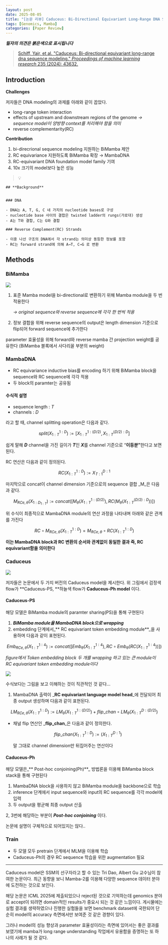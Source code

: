 ```yaml
---
layout: post
date: 2025-08-05
title: "[논문 리뷰] Caduceus: Bi-Directional Equivariant Long-Range DNA Sequence Modeling"
tags: [Genomics, Mamba]
categories: [Paper Review]
---
```


<span class="notion-red">_**필자의 의견은 붉은색으로 표시됩니다**_</span>


> [Schiff, Yair, et al. "Caduceus: Bi-directional equivariant long-range dna sequence modeling." ](https://pmc.ncbi.nlm.nih.gov/articles/PMC12189541/)[_Proceedings of machine learning research_](https://pmc.ncbi.nlm.nih.gov/articles/PMC12189541/)[ 235 (2024): 43632.](https://pmc.ncbi.nlm.nih.gov/articles/PMC12189541/)



## Introduction


**Challenges**


저자들은 DNA modeling의 과제를 아래와 같이 꼽았다.

- long-range token interaction
- effects of upstream and downstream regions of the genome 
_→ sequence model이 양방향 context를 처리해야 함을 의미_
- reverse complementarity(RC)

**Contribution**

1. bi-direcrional sequence modeling 지원하는 BiMamba 제안
1. RC equivariance 지원하도록 BiMamba 확장 → MambaDNA
1. RC-equivariant DNA foundation model family 기여
1. 10x 크기의 model보다 높은 성능

> 💡 


	## **Background**


	### DNA

	- DNA는 A, T, G, C 네 가지의 nucleotide bases로 구성
	- nucleotide base 사이의 결합은 twisted ladder의 rungs(가로대) 생성
	- A는 T와 결합, C는 G와 결합

	### Reverse Complement(RC) Strands

	- 이중 나선 구조의 DNA에서 각 strand는 의미상 동등한 정보를 포함
	- RC는 forward strand에 의해 A→T, C→G 로 변환


## Methods



### BiMamba


![](https://prod-files-secure.s3.us-west-2.amazonaws.com/542b861c-36a8-4051-84e5-8804b6728dba/2c247d59-7815-4980-99f0-8f0d21f445a7/image.png?X-Amz-Algorithm=AWS4-HMAC-SHA256&X-Amz-Content-Sha256=UNSIGNED-PAYLOAD&X-Amz-Credential=ASIAZI2LB4666W6KQALL%2F20250812%2Fus-west-2%2Fs3%2Faws4_request&X-Amz-Date=20250812T041733Z&X-Amz-Expires=3600&X-Amz-Security-Token=IQoJb3JpZ2luX2VjEL%2F%2F%2F%2F%2F%2F%2F%2F%2F%2F%2FwEaCXVzLXdlc3QtMiJHMEUCIQDK79nFr57cuaG%2FmKycZw%2FnGJzTRUXyZsQRvnGKB0nTBQIgJLvGBooJO5JKJwTg3klCvJ%2FDb%2BKG7x7VtONbnwXqZV8qiAQI%2BP%2F%2F%2F%2F%2F%2F%2F%2F%2F%2FARAAGgw2Mzc0MjMxODM4MDUiDMn0wfVYk4KrhUCg5ircA47WDz0qtgghaWLai36CJhNB9Aa1DZ2MVtQxn6pjytauXKquIVKYRrk20mjKfW3Kaz6XMyAJWS8mYtRKxWenL455YYY2HtkEHdso1ASrmVJQTRT%2Flo3wAFeLSEWNSZCdJB%2Bok8KloZEIoxPD8mX8L%2FDeQgSZiUmEIO%2BQfW2RUrlQFHMFmERBaD5Ze%2Fhd4D75J8ZTuMhr0M6Cf0UjEPcdRS7haq0yUBYdfRgEi6vE3NDX3wGpUkcUAvWak50ImFJ50uY%2FkeC7ZMA3dWEQLHpAkdyFtZqQxu6P%2BhVejvIkKhnIa%2BU9Xg4bMCizMAF43SdmgyUMJNCoS%2BsnKOMlncmN3jmlzvLa4dBPmx%2BDzs%2BVUG38eK1kQkb8C2e7SfMU1Q3pKh1sNjoEfDTyb6bh73zk9lVT8h%2FORS5u7bDQWkq3sgtj3X3dZe%2FWfdrXooiUv1ZOukCuRv4hhQpdjpVwwZVxYR9c6kySa10AkmuobkfUJSZpNWRcNQ21cWlL89GZikbLv7WsqE7zkpKFBlPCrLZxQkB%2FaeDmB%2F6fZRQQ777X%2BHGTnGpZbee1himm6EKa4RIeyD%2FQW%2BYJyCkuDAOWlr8GL7Wx6c1ejwOt0iQaijDxRCkHPVLhhEwCw070m8WFMOnv6cQGOqUBWj5NzDHsUjwAVa10kpyM97NaJB6eFZfzfUSNHcWEl32QAEyG1gtd1cDhq6W91B%2FwFec3Ft%2BtpJyN08ekRPUU9Erbm7hs0l3haPP0o5tDXFkhqNhfnvWYpyH8aGfdN7rwswJ8Qb0NqQqNgrjnb8TwT8eP0ieVU9E2YmlQ657lhqDZeL6Q48sjCc%2BQZAFCyV7E2uuL9hicQQDZ9rv9RfYVqdbx2ykS&X-Amz-Signature=6670687ee909627dadc186d2bf055f427f7db708de407059daef2be00248e94c&X-Amz-SignedHeaders=host&x-amz-checksum-mode=ENABLED&x-id=GetObject)

1. 표준 Mamba model을 bi-directional로 변환하기 위해 Mamba module을 두 번 적용한다

	_→ original sequence와 reverse sequence에 각각 한 번씩 적용_

1. 정보 결합을 위해 reverse sequence의 output은 length dimension 기준으로 flip되어 forward sequence에 추가한다

parameter 효율성을 위해 forward와 reverse mamba 간 projection weight를 공유한다 (BiMamba 블록에서 사다리꼴 부분의 weight)



### MambaDNA

- RC equivariance inductive bias를 encoding 하기 위해 BiMamba block을 sequence와 RC sequence에 각각 적용
- 두 block의 paramter는 공유됨


#### 수식적 설명

- sequence length : _T_
- channels : _D_

라고 할 때,  channel splitting operation은 다음과 같다.


$$
split(X^{1:D}_{1:T}):=[X^{1:(D/2)}_{1:T},X^{(D/2):D}_{1:T}]
$$


<span class="notion-red">쉽게 말해 </span><span class="notion-red">_**D**_</span><span class="notion-red"> channel을 가진 길이가 </span><span class="notion-red">_**T**_</span><span class="notion-red">인 </span><span class="notion-red">_**X**_</span><span class="notion-red">를 channel 기준으로 “</span><span class="notion-red">**이등분”**</span><span class="notion-red">한다고 보면 된다.</span>


RC 연산은 다음과 같이 정의된다.


$$
RC(X^{1:D}_{1:T}):=X^{D:1}_{T:1}
$$


마지막으로 concat이 channel dimension 기준으로의 sequence 결합 _M_은 다음과 같다.


$$
M_{RCe,\theta}(X_{1:D_{1:T}}):=concat([M_{\theta}(X^{1:(D/2)}_{1:T}),RC(M_{\theta}(X^{(D/2):D}_{1:T}))])
$$


위 수식이 최종적으로 MambaDNA module의 연산 과정을 나타내며 아래와 같은 관계를 가진다


$$
RC\circ M_{RCe,\theta}(X^{1:D}_{1:T}) = M_{RCe,\theta} \circ RC(X^{1:D}_{1:T})
$$


**이는 MambaDNA block과 RC 변환의 순서와 관계없이 동일한 결과 즉, RC equivariant함을 의미한다**



### Caduceus


![](https://prod-files-secure.s3.us-west-2.amazonaws.com/542b861c-36a8-4051-84e5-8804b6728dba/f94a60d7-8145-473b-aef9-7c68d3ec604a/image.png?X-Amz-Algorithm=AWS4-HMAC-SHA256&X-Amz-Content-Sha256=UNSIGNED-PAYLOAD&X-Amz-Credential=ASIAZI2LB4666W6KQALL%2F20250812%2Fus-west-2%2Fs3%2Faws4_request&X-Amz-Date=20250812T041733Z&X-Amz-Expires=3600&X-Amz-Security-Token=IQoJb3JpZ2luX2VjEL%2F%2F%2F%2F%2F%2F%2F%2F%2F%2F%2FwEaCXVzLXdlc3QtMiJHMEUCIQDK79nFr57cuaG%2FmKycZw%2FnGJzTRUXyZsQRvnGKB0nTBQIgJLvGBooJO5JKJwTg3klCvJ%2FDb%2BKG7x7VtONbnwXqZV8qiAQI%2BP%2F%2F%2F%2F%2F%2F%2F%2F%2F%2FARAAGgw2Mzc0MjMxODM4MDUiDMn0wfVYk4KrhUCg5ircA47WDz0qtgghaWLai36CJhNB9Aa1DZ2MVtQxn6pjytauXKquIVKYRrk20mjKfW3Kaz6XMyAJWS8mYtRKxWenL455YYY2HtkEHdso1ASrmVJQTRT%2Flo3wAFeLSEWNSZCdJB%2Bok8KloZEIoxPD8mX8L%2FDeQgSZiUmEIO%2BQfW2RUrlQFHMFmERBaD5Ze%2Fhd4D75J8ZTuMhr0M6Cf0UjEPcdRS7haq0yUBYdfRgEi6vE3NDX3wGpUkcUAvWak50ImFJ50uY%2FkeC7ZMA3dWEQLHpAkdyFtZqQxu6P%2BhVejvIkKhnIa%2BU9Xg4bMCizMAF43SdmgyUMJNCoS%2BsnKOMlncmN3jmlzvLa4dBPmx%2BDzs%2BVUG38eK1kQkb8C2e7SfMU1Q3pKh1sNjoEfDTyb6bh73zk9lVT8h%2FORS5u7bDQWkq3sgtj3X3dZe%2FWfdrXooiUv1ZOukCuRv4hhQpdjpVwwZVxYR9c6kySa10AkmuobkfUJSZpNWRcNQ21cWlL89GZikbLv7WsqE7zkpKFBlPCrLZxQkB%2FaeDmB%2F6fZRQQ777X%2BHGTnGpZbee1himm6EKa4RIeyD%2FQW%2BYJyCkuDAOWlr8GL7Wx6c1ejwOt0iQaijDxRCkHPVLhhEwCw070m8WFMOnv6cQGOqUBWj5NzDHsUjwAVa10kpyM97NaJB6eFZfzfUSNHcWEl32QAEyG1gtd1cDhq6W91B%2FwFec3Ft%2BtpJyN08ekRPUU9Erbm7hs0l3haPP0o5tDXFkhqNhfnvWYpyH8aGfdN7rwswJ8Qb0NqQqNgrjnb8TwT8eP0ieVU9E2YmlQ657lhqDZeL6Q48sjCc%2BQZAFCyV7E2uuL9hicQQDZ9rv9RfYVqdbx2ykS&X-Amz-Signature=fd337cb48bc90cb812880e064161f456b3a00e4b76c7131aad222383a624168f&X-Amz-SignedHeaders=host&x-amz-checksum-mode=ENABLED&x-id=GetObject)


저자들은 논문에서 두 가지 버전의 Caduceus model을 제시한다. 위 그림에서 검정색 flow가 **Caduceus-PS, **하늘색 flow가 **Caduceus-Ph model** 이다.



#### Caduceus-PS


해당 모델은 BiMamba module의 paramter sharing(PS)을 통해 구현된다

1. _**BiMamba module을 MambaDNA block으로 wrapping**_
1. embedding 단계에서_** RC equivariant token embedding module**_을 사용하며 다음과 같이 표현된다.

$$
Emb_{RCe,\theta}(X^{1:4}_{1:T}):=concat([Emb_{\theta}(X^{1:4}_{1:T}),RC \circ Emb_{\theta}(RC(X^{1:4}_{1:T}))])
$$


_figure에서 Token embedding block 두 개를 wrapping 하고 있는 큰 module이 RC equivariant token embedding module이다_


![](https://prod-files-secure.s3.us-west-2.amazonaws.com/542b861c-36a8-4051-84e5-8804b6728dba/b175e4da-71eb-4e91-8c23-a06dabe673c9/image.png?X-Amz-Algorithm=AWS4-HMAC-SHA256&X-Amz-Content-Sha256=UNSIGNED-PAYLOAD&X-Amz-Credential=ASIAZI2LB4666W6KQALL%2F20250812%2Fus-west-2%2Fs3%2Faws4_request&X-Amz-Date=20250812T041733Z&X-Amz-Expires=3600&X-Amz-Security-Token=IQoJb3JpZ2luX2VjEL%2F%2F%2F%2F%2F%2F%2F%2F%2F%2F%2FwEaCXVzLXdlc3QtMiJHMEUCIQDK79nFr57cuaG%2FmKycZw%2FnGJzTRUXyZsQRvnGKB0nTBQIgJLvGBooJO5JKJwTg3klCvJ%2FDb%2BKG7x7VtONbnwXqZV8qiAQI%2BP%2F%2F%2F%2F%2F%2F%2F%2F%2F%2FARAAGgw2Mzc0MjMxODM4MDUiDMn0wfVYk4KrhUCg5ircA47WDz0qtgghaWLai36CJhNB9Aa1DZ2MVtQxn6pjytauXKquIVKYRrk20mjKfW3Kaz6XMyAJWS8mYtRKxWenL455YYY2HtkEHdso1ASrmVJQTRT%2Flo3wAFeLSEWNSZCdJB%2Bok8KloZEIoxPD8mX8L%2FDeQgSZiUmEIO%2BQfW2RUrlQFHMFmERBaD5Ze%2Fhd4D75J8ZTuMhr0M6Cf0UjEPcdRS7haq0yUBYdfRgEi6vE3NDX3wGpUkcUAvWak50ImFJ50uY%2FkeC7ZMA3dWEQLHpAkdyFtZqQxu6P%2BhVejvIkKhnIa%2BU9Xg4bMCizMAF43SdmgyUMJNCoS%2BsnKOMlncmN3jmlzvLa4dBPmx%2BDzs%2BVUG38eK1kQkb8C2e7SfMU1Q3pKh1sNjoEfDTyb6bh73zk9lVT8h%2FORS5u7bDQWkq3sgtj3X3dZe%2FWfdrXooiUv1ZOukCuRv4hhQpdjpVwwZVxYR9c6kySa10AkmuobkfUJSZpNWRcNQ21cWlL89GZikbLv7WsqE7zkpKFBlPCrLZxQkB%2FaeDmB%2F6fZRQQ777X%2BHGTnGpZbee1himm6EKa4RIeyD%2FQW%2BYJyCkuDAOWlr8GL7Wx6c1ejwOt0iQaijDxRCkHPVLhhEwCw070m8WFMOnv6cQGOqUBWj5NzDHsUjwAVa10kpyM97NaJB6eFZfzfUSNHcWEl32QAEyG1gtd1cDhq6W91B%2FwFec3Ft%2BtpJyN08ekRPUU9Erbm7hs0l3haPP0o5tDXFkhqNhfnvWYpyH8aGfdN7rwswJ8Qb0NqQqNgrjnb8TwT8eP0ieVU9E2YmlQ657lhqDZeL6Q48sjCc%2BQZAFCyV7E2uuL9hicQQDZ9rv9RfYVqdbx2ykS&X-Amz-Signature=189a213a5269b95686953a20468cbf5e922dd963611775e75e3898e5cb825432&X-Amz-SignedHeaders=host&x-amz-checksum-mode=ENABLED&x-id=GetObject)


<span class="notion-red">수식보다는 그림을 보고 이해하는 것이 직관적인 것 같다…</span>

1. MambaDNA 출력이 _**RC equivariant language model head**_에 전달되어 최종 output 생성하며 다음과 같이 표현된다.

$$
LM_{RCe,\theta}(X^{1:D}_{1:T}):= LM_{\theta}(X^{1:(D/2)}_{1:T})+flip\_chan\circ LM_{\theta}(X^{D:(D/2)}_{1:T})
$$

- 채널 flip 연산인 _**flip\_chan**_은 다음과 같이 정의한다.

	$$
	flip\_chan(X^{1:D}_{1:T}):=(X^{D:1}_{1:T})
	$$


	말 그대로 channel dimension만 뒤집어주는 연산이다



#### Caduceus-Ph


해당 모델은_** Post-hoc conjoining(Ph)**_ 방법론을 이용해 BiMamba block stack을 통해 구현된다

1. MambaDNA block을 사용하지 않고 BiMamba module을 backbone으로 학습
1. inference 단계에서 input sequence와 input의 RC sequence를 각각 model에 입력
1. 두 output을 평균해 최종 output 산출

2, 3번에 해당하는 부분이 _**Post-hoc conjoining**_ 이다.


<span class="notion-red">논문에 설명이 구체적으로 되어있지는 않다..</span>



### Train

- 두 모델 모두 pretrain 단계에서 MLM을 이용해 학습
- Caduceus-Ph의 경우 RC sequence 학습을 위한 augmentation 필요

---


<span class="notion-red">Caduceus model은 SSM의 선구자라고 할 수 있는 Tri Dao, Albert Gu 교수님이 참여한 논문이다. 최근 동향을 보니 Mamba-2를 이용해 다양한 sequence 데이터 분야에 도전하는 것으로 보인다.</span>


<span class="notion-red">해당 논문은 ICML 2025에 제출되었으나 reject된 것으로 기억하는데 genomics 분야로 accept이 되려면 domain적인 results가 중요시 되는 것 같은 느낌이다. 게시물에는 실험 결과를 생략하였으나 진행한 실험들을 보면 benchmark dataset에 국한되어 단순히 model의 accuracy 측면에서만 보여준 것 같은 경향이 있다.</span>


<span class="notion-red">그러나 model의 성능 향상과 parameter 효율성이라는 측면에 있어서는 좋은 결과를 보였기에 mamba가 long range understanding 작업에서 유용함을 증명하는 또 하나의 사례가 될 것 같다.</span>


